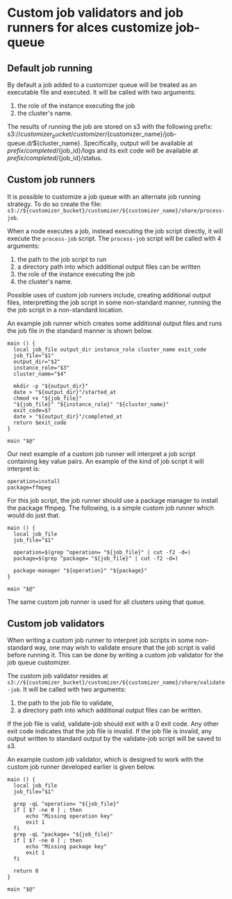 # Custom job validators and job runners for alces customize job-queue

## Default job running

By default a job added to a customizer queue will be treated as an executable
file and executed.  It will be called with two arguments:

 1. the role of the instance executing the job
 2. the cluster's name.

The results of running the job are stored on s3 with the following prefix:
s3://${customizer_bucket}/customizer/${customizer_name}/job-queue.d/${cluster_name}.
Specifically, output will be available at ${prefix}/completed/${job_id}/logs
and its exit code will be available at ${prefix}/completed/${job_id}/status.

## Custom job runners

It is possible to customize a job queue with an alternate job running
strategy.  To do so create the file:
`s3://${customizer_bucket}/customizer/${customizer_name}/share/process-job`.

When a node executes a job, instead executing the job script directly, it will
execute the `process-job` script.  The `process-job` script will be called
with 4 arguments:

 1. the path to the job script to run
 2. a directory path into which additional output files can be written
 3. the role of the instance executing the job
 4. the cluster's name.

Possible uses of custom job runners include, creating additional output files,
interpretting the job script in some non-standard manner, running the the
job script in a non-standard location.

An example job runner which creates some additional output files and runs the
job file in the standard manner is shown below.

```
main () {
  local job_file output_dir instance_role cluster_name exit_code
  job_file="$1"
  output_dir="$2"
  instance_role="$3"
  cluster_name="$4"

  mkdir -p "${output_dir}"
  date > "${output_dir}"/started_at
  chmod +x "${job_file}"
  "${job_file}" "${instance_role}" "${cluster_name}"
  exit_code=$?
  date > "${output_dir}"/completed_at
  return $exit_code
}

main "$@"
```

Our next example of a custom job runner will interpret a job script containing
key value pairs.  An example of the kind of job script it will interpret is:

```
operation=install
package=ffmpeg
```

For this job script, the job runner should use a package manager to install
the package ffmpeg.  The following, is a simple custom job runner which would
do just that.

```
main () {
  local job_file
  job_file="$1"

  operation=$(grep ^operation= "${job_file}" | cut -f2 -d=)
  package=$(grep ^package= "${job_file}" | cut -f2 -d=)

  package-manager "${operation}" "${package}"
}

main "$@"
```

The same custom job runner is used for all clusters using that queue.


## Custom job validators

When writing a custom job runner to interpret job scripts in some non-standard
way, one may wish to validate ensure that the job script is valid before
running it.  This can be done by writing a custom job validator for the job
queue customizer.

The custom job validator resides at
`s3://${customizer_bucket}/customizer/${customizer_name}/share/validate-job`.
It will be called with two arguments:

 1. the path to the job file to validate,
 2. a directory path into which additional output files can be written.

If the job file is valid, validate-job should exit with a 0 exit code.  Any
other exit code indicates that the job file is invalid.  If the job file is
invalid, any output written to standard output by the validate-job script will
be saved to s3.

An example custom job validator, which is designed to work with the custom job
runner developed earlier is given below.

```
main () {
  local job_file
  job_file="$1"

  grep -qL ^operation= "${job_file}" 
  if [ $? -ne 0 ] ; then
      echo "Missing operation key"
      exit 1
  fi
  grep -qL ^package= "${job_file}" 
  if [ $? -ne 0 ] ; then
      echo "Missing package key"
      exit 1
  fi

  return 0
}

main "$@"
```
